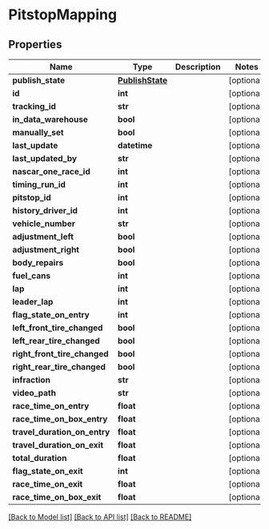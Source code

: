 # PitstopMapping

## Properties
Name | Type | Description | Notes
------------ | ------------- | ------------- | -------------
**publish_state** | [**PublishState**](PublishState.md) |  | [optional] 
**id** | **int** |  | [optional] 
**tracking_id** | **str** |  | [optional] 
**in_data_warehouse** | **bool** |  | [optional] 
**manually_set** | **bool** |  | [optional] 
**last_update** | **datetime** |  | [optional] 
**last_updated_by** | **str** |  | [optional] 
**nascar_one_race_id** | **int** |  | [optional] 
**timing_run_id** | **int** |  | [optional] 
**pitstop_id** | **int** |  | [optional] 
**history_driver_id** | **int** |  | [optional] 
**vehicle_number** | **str** |  | [optional] 
**adjustment_left** | **bool** |  | [optional] 
**adjustment_right** | **bool** |  | [optional] 
**body_repairs** | **bool** |  | [optional] 
**fuel_cans** | **int** |  | [optional] 
**lap** | **int** |  | [optional] 
**leader_lap** | **int** |  | [optional] 
**flag_state_on_entry** | **int** |  | [optional] 
**left_front_tire_changed** | **bool** |  | [optional] 
**left_rear_tire_changed** | **bool** |  | [optional] 
**right_front_tire_changed** | **bool** |  | [optional] 
**right_rear_tire_changed** | **bool** |  | [optional] 
**infraction** | **str** |  | [optional] 
**video_path** | **str** |  | [optional] 
**race_time_on_entry** | **float** |  | [optional] 
**race_time_on_box_entry** | **float** |  | [optional] 
**travel_duration_on_entry** | **float** |  | [optional] 
**travel_duration_on_exit** | **float** |  | [optional] 
**total_duration** | **float** |  | [optional] 
**flag_state_on_exit** | **int** |  | [optional] 
**race_time_on_exit** | **float** |  | [optional] 
**race_time_on_box_exit** | **float** |  | [optional] 

[[Back to Model list]](../README.md#documentation-for-models) [[Back to API list]](../README.md#documentation-for-api-endpoints) [[Back to README]](../README.md)


